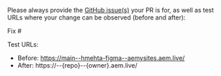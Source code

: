 Please always provide the [GitHub issue(s)](../issues) your PR is for, as well as test URLs where your change can be observed (before and after):

Fix #<gh-issue-id>

Test URLs:
- Before: https://main--hmehta-figma--aemysites.aem.live/
- After: https://<branch>--{repo}--{owner}.aem.live/
